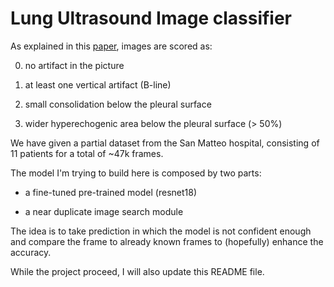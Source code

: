 # Lung Ultrasound Image classifier

As explained in this [paper](https://ieeexplore.ieee.org/document/9093068), images are scored as:

0. no artifact in the picture

1. at least one vertical artifact (B-line)

2. small consolidation below the pleural surface

3. wider hyperechogenic area below the pleural surface (> 50%)

We have given a partial dataset from the San Matteo hospital, consisting of 11 patients for a total of ~47k frames.

The model I'm trying to build here is composed by two parts:

- a fine-tuned pre-trained model (resnet18)

- a near duplicate image search module

The idea is to take prediction in which the model is not confident enough and compare the frame to already known frames to (hopefully) enhance the accuracy.

While the project proceed, I will also update this README file.
